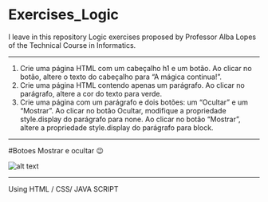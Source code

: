 # Exercises_Logic

I leave in this repository Logic exercises proposed by Professor Alba Lopes of the Technical Course in Informatics.

----

1. Crie uma página HTML com um cabeçalho h1 e um botão. Ao clicar no botão, altere o texto do
cabeçalho para “A mágica continua!”.
2. Crie uma página HTML contendo apenas um parágrafo. Ao clicar no parágrafo, altere a cor do texto
para verde.
3. Crie uma página com um parágrafo e dois botões: um “Ocultar” e um “Mostrar”. Ao clicar no botão
Ocultar, modifique a propriedade style.display do parágrafo para none. Ao clicar no botão “Mostrar”,
altere a propriedade style.display do parágrafo para block.

----

#Botoes Mostrar e ocultar 😉

![alt text](https://github.com/DaniloPorto30/Exercises_Logic/blob/master/Bot%C3%B5es_Ocultar_Mostrar/botoes.png?raw=true)

----
Using HTML / CSS/ JAVA SCRIPT
